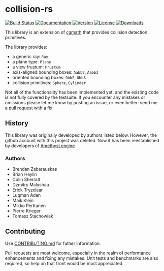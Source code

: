 # collision-rs

[![Build Status](https://travis-ci.org/kvark/collision.svg?branch=master)](https://travis-ci.org/kvark/collision-rs)
[![Documentation](https://docs.rs/collision/badge.svg)](https://docs.rs/collision)
[![Version](https://img.shields.io/crates/v/collision.svg)](https://crates.io/crates/collision)
[![License](https://img.shields.io/crates/l/collision.svg)](https://github.com/kvark/collision-rs/blob/master/LICENSE)
[![Downloads](https://img.shields.io/crates/d/collision.svg)](https://crates.io/crates/collision)

This library is an extension of [cgmath](https://crates.io/crates/cgmath) that provides collision detection primitives.

The library provides:

- a generic ray: `Ray`
- a plane type: `Plane`
- a view frustum: `Frustum`
- axis-aligned bounding boxes: `Aabb2`, `Aabb3`
- oriented bounding boxes: `Obb2`, `Obb3`
- collision primitives: `Sphere`, `Cylinder`

Not all of the functionality has been implemented yet, and the existing code
is not fully covered by the testsuite. If you encounter any mistakes or
omissions please let me know by posting an issue, or even better: send me a
pull request with a fix.

## History

This library was originally developed by authors listed below. However, the 
github account with this project was deleted. 
Now it has been reestablished by developers of [Amethyst engine](https://github.com/amethyst/)
### Authors
- Brendan Zabarauskas
- Brian Heylin
- Colin Sherratt
- Dzmitry Malyshau
- Erick Tryzelaar
- Luqman Aden
- Maik Klein
- Mikko Perttunen
- Pierre Krieger
- Tomasz Stachowiak

## Contributing

Use [CONTRIBUTING.md](https://github.com/kvark/collision-rs/blob/master/CONTRIBUTING.md) for futher information.

Pull requests are most welcome, especially in the realm of performance
enhancements and fixing any mistakes. Unit tests and benchmarks are also 
required, so help on that front would be most appreciated.
